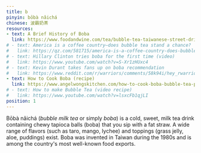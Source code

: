 ```yaml
---
title: b
pinyin: bōbà nǎichá
chinese: 波霸奶茶
resources: 
- text: A Brief History of Boba
  link: https://www.foodandwine.com/tea/bubble-tea-taiwanese-street-drink-turned-american-addiction
# - text: America is a coffee country—does bubble tea stand a chance?
#   link: https://qz.com/581715/america-is-a-coffee-country-does-bubble-tea-stand-a-chance/
# - text: Hillary Clinton tries boba for the first time (video)
#   link: https://www.youtube.com/watch?v=S-Xr1zHUxc4
# - text: Kevin Durant takes fans up on boba recommendation
#   link: https://www.reddit.com/r/warriors/comments/58k94i/hey_rwarriors_my_names_kevin/d913vit/
- text: How to Cook Boba (recipe)
  link: https://www.angelwongskitchen.com/how-to-cook-boba-bubble-tea-pearls.html
# - text: How to make Bubble Tea (video recipe)
#   link: https://www.youtube.com/watch?v=lsxcFb1qjLI
position: 1
---
```


Bōbà nǎichá (*bubble milk tea* or simply *boba*) is a cold, sweet, milk tea drink containing chewy tapioca balls (boba) that you sip with a fat straw. A wide range of flavors (such as taro, mango, lychee) and toppings (grass jelly, aloe, puddings) exist. Boba was invented in Taiwan during the 1980s and is among the country's most well-known food exports.
